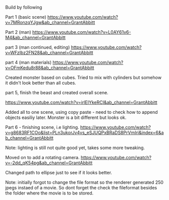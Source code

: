 
Build by following 

Part 1 (basic scene)
https://www.youtube.com/watch?v=7MRonzqYJgw&ab_channel=GrantAbbitt

Part 2 (man)
https://www.youtube.com/watch?v=L0AY61v6-M4&ab_channel=GrantAbbitt

part 3 (man continued, editing)
https://www.youtube.com/watch?v=WFzIbz2FN28&ab_channel=GrantAbbitt

part 4 (man materials)
https://www.youtube.com/watch?v=OFmKedu8r88&ab_channel=GrantAbbitt

Created monster based on cubes. Tried to mix with cylinders but somehow it didn't look better than all cubes.

part 5, finish the beast and created overall scene.

https://www.youtube.com/watch?v=irlEIYkeRCI&ab_channel=GrantAbbitt

Added all to one scene, using copy paste - need to check how to append objects easiliy later. Monster is a bit different but looks ok.

Part 6 - finishing scene, i.e lighting.
https://www.youtube.com/watch?v=g8683RF1COo&list=PLn3ukorJv4vs_eSJUQPxBRaDS8PrVmIri&index=6&ab_channel=GrantAbbitt

Note: lighting is still not quite good yet, takes some more tweaking.

Moved on to add a rotating camera.
https://www.youtube.com/watch?v=-2dd_qK54pg&ab_channel=GrantAbbitt

Changed path to ellipse just to see if it looks better.

Note: initially forgot to change the file format so the renderer generated 250 jpegs instaed of a movie. So dont forget the check the fileformat besides the folder where the movie is to be stored.